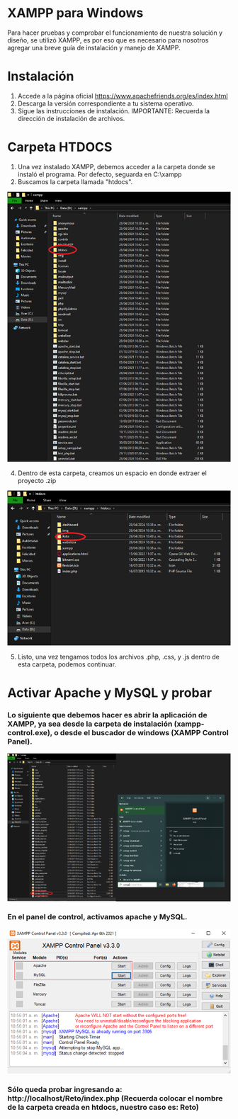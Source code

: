 # XAMPP para Windows
Para hacer pruebas y comprobar el funcionamiento de nuestra solución y diseño, se utilizó XAMPP, es por eso que es necesario para nosotros agregar una breve guía de instalación y manejo de XAMPP.

# Instalación
1. Accede a la página oficial https://www.apachefriends.org/es/index.html
2. Descarga la versión correspondiente a tu sistema operativo.
3. Sigue las instrucciones de instalación. IMPORTANTE: Recuerda la dirección de instalación de archivos.

# Carpeta HTDOCS
1. Una vez instalado XAMPP, debemos acceder a la carpeta donde se instaló el programa. Por defecto, seguarda en C:\xampp
2. Buscamos la carpeta llamada "htdocs".

![alt text](https://github.com/RetoMotorLeads2024/RetoMotorLeads2024/blob/main/Imagenes/xampp.png)

4. Dentro de esta carpeta, creamos un espacio en donde extraer el proyecto .zip

![alt text](https://github.com/RetoMotorLeads2024/RetoMotorLeads2024/blob/main/Imagenes/htdocs.png)

5. Listo, una vez tengamos todos los archivos .php, .css, y .js dentro de esta carpeta, podemos continuar.

# Activar Apache y MySQL y probar
### Lo siguiente que debemos hacer es abrir la aplicación de XAMPP, ya sea desde la carpeta de instalación (xampp-control.exe), o desde el buscador de windows (XAMPP Control Panel).

![alt text](https://github.com/RetoMotorLeads2024/RetoMotorLeads2024/blob/main/Imagenes/controlPanel.png)

### En el panel de control, activamos apache y MySQL.

![alt text](https://github.com/RetoMotorLeads2024/RetoMotorLeads2024/blob/main/Imagenes/apache.png)

### Sólo queda probar ingresando a: http://localhost/Reto/index.php  (Recuerda colocar el nombre de la carpeta creada en htdocs, nuestro caso es: Reto)



